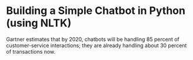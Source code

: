 # Building a Simple Chatbot in Python (using NLTK)

Gartner estimates that by 2020, chatbots will be handling 85 percent of customer-service interactions; they are already handling about 30 percent of transactions now.
